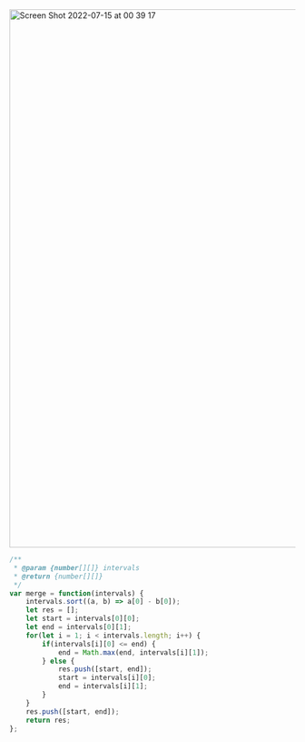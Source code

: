 
<img width="947" alt="Screen Shot 2022-07-15 at 00 39 17" src="https://user-images.githubusercontent.com/37787994/179175978-8d4572eb-2786-46bf-9c91-b383c723464f.png">


```js
/**
 * @param {number[][]} intervals
 * @return {number[][]}
 */
var merge = function(intervals) {
    intervals.sort((a, b) => a[0] - b[0]);
    let res = [];
    let start = intervals[0][0];
    let end = intervals[0][1];
    for(let i = 1; i < intervals.length; i++) {
        if(intervals[i][0] <= end) {
            end = Math.max(end, intervals[i][1]);
        } else {
            res.push([start, end]);
            start = intervals[i][0];
            end = intervals[i][1];
        }
    }
    res.push([start, end]);
    return res;
};
```
